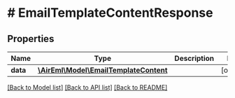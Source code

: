 # # EmailTemplateContentResponse

## Properties

Name | Type | Description | Notes
------------ | ------------- | ------------- | -------------
**data** | [**\AirEml\Model\EmailTemplateContent**](EmailTemplateContent.md) |  | [optional]

[[Back to Model list]](../../README.md#models) [[Back to API list]](../../README.md#endpoints) [[Back to README]](../../README.md)
